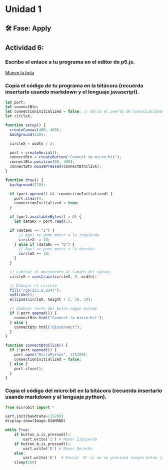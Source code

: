 # Unidad 1

## 🛠 Fase: Apply




## Actividad 6:
### Escribe el enlace a tu programa en el editor de p5.js.

[Mueve la bola](https://editor.p5js.org/DanielAMendozaJ/sketches/4E8K_HAig)


### Copia el código de tu programa en la bitácora (recuerda insertarlo usando markdown y el lenguaje javascript).

```javascript
let port;
let connectBtn;
let connectionInitialized = false; // Abrió el puerto de comunicaciones
let circleX;

function setup() {
  createCanvas(400, 400);
  background(220);

  circleX = width / 2;

  port = createSerial();
  connectBtn = createButton("Connect to micro:bit");
  connectBtn.position(80, 300);
  connectBtn.mousePressed(connectBtnClick);
}

function draw() {
  background(220);

  if (port.opened() && !connectionInitialized) {
    port.clear();
    connectionInitialized = true;
  }

  if (port.availableBytes() > 0) {
    let dataRx = port.read(1);

  if (dataRx == "I") {
      // Aquí se pone mover a la izquierda
      circleX -= 10;
    } else if (dataRx == "D") {
      // Aquí se pone mover a la derecha
      circleX += 10;
    }
  }

  // Limitar el movimiento al tamaño del canvas
  circleX = constrain(circleX, 0, width);

  // Dibujar el círculo
  fill("rgb(255,0,254)");
  noStroke();
  ellipse(circleX, height / 2, 50, 50);

  // Cambiar texto del botón según estado
  if (!port.opened()) {
    connectBtn.html("Connect to micro:bit");
  } else {
    connectBtn.html("Disconnect");
  }
}

function connectBtnClick() {
  if (!port.opened()) {
    port.open("MicroPython", 115200);
    connectionInitialized = false;
  } else {
    port.close();
  }
}
```

### Copia el código del micro:bit en la bitácora (recuerda insertarlo usando markdown y el lenguaje python).

```python
from microbit import *

uart.init(baudrate=115200)
display.show(Image.DIAMOND)

while True:
    if button_a.is_pressed():
        uart.write('I') # Mover Izquierda
    if button_b.is_pressed():
        uart.write('D') # Mover Derecha
    else:
        uart.write('N')  # Enviar 'N' si no se presiona ningún botón (indiferente)
    sleep(100)
```
